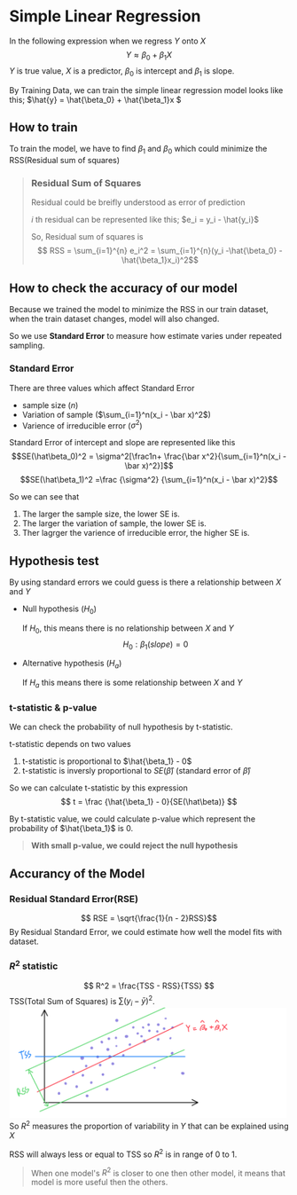 # **Simple Linear Regression**

In the following expression when we regress $Y$ onto $X$
$$ Y \approx \beta_0 + \beta_1X $$
$Y$ is true value, $X$ is a predictor, $\beta_0$ is intercept and $\beta_1$ is slope.


By Training Data, we can train the simple linear regression model looks like this; $\hat{y} = \hat{\beta_0} + \hat{\beta_1}x $

## **How to train**

To train the model, we have to find $\beta_1$ and $\beta_0$ which could minimize the RSS(Residual sum of squares)

> ### **Residual Sum of Squares**
> Residual could be breifly understood as error of prediction
>
> *i* th residual can be represented like this; $e_i = y_i - \hat{y_i}$
>
>So, Residual sum of squares is 
>$$ RSS = \sum_{i=1}^{n} e_i^2 = \sum_{i=1}^{n}(y_i -\hat{\beta_0} - \hat{\beta_1}x_i)^2$$

## **How to check the accuracy of our model**
Because we trained the model to minimize the RSS in our train dataset, when the train dataset changes, model will also changed.

So we use **Standard Error** to measure how estimate varies under repeated sampling.

### **Standard Error**
There are three values which affect Standard Error
- sample size ($n$)
- Variation of sample ($\sum_{i=1}^n(x_i - \bar x)^2$)
- Varience of irreducible error ($\sigma ^2$)

Standard Error of intercept and slope are represented like this
$$SE(\hat\beta_0)^2 = \sigma^2[\frac1n+ \frac{\bar x^2}{\sum_{i=1}^n(x_i - \bar x)^2}]$$
$$SE(\hat\beta_1)^2 =\frac {\sigma^2} {\sum_{i=1}^n(x_i - \bar x)^2}$$

So we can see that
1. The larger the sample size, the lower SE is.
2. The larger the variation of sample, the lower SE is.
3. Ther lagrger the varience of irreducible error, the higher SE is.

## **Hypothesis test**

By using standard errors we could guess is there a relationship between $X$ and $Y$
- Null hypothesis ($H_0$)

    If $H_0$, this means there is no relationship between $X$ and $Y$
    $$ H_0: \beta_1(slope) = 0$$

- Alternative hypothesis ($H_a$)

    If $H_a$ this means there is some relationship between $X$ and $Y$

### **t-statistic & p-value**
We can check the probability of null hypothesis by t-statistic.

t-statistic depends on two values

1. t-statistic is proportional to $\hat{\beta_1} - 0$
2. t-statistic is inversly proportional to 
$SE(\hat\beta)$ (standard error of $\hat\beta$)

So we can calculate t-statistic by this expression
$$ t = \frac {\hat{\beta_1} - 0}{SE(\hat\beta)} $$

By t-statistic value, we could calculate p-value which represent the probability of $\hat{\beta_1}$ is 0.

> **With small p-value, we could reject the null hypothesis**

## **Accurancy of the Model**
### **Residual Standard Error(RSE)**
$$ RSE = \sqrt{\frac{1}{n - 2}RSS}$$
By Residual Standard Error, we could estimate how well the model fits with dataset.

### **$R^2$ statistic**
$$ R^2 = \frac{TSS - RSS}{TSS} $$
TSS(Total Sum of Squares) is $\sum(y_i-\bar y)^2$.
<img src="./img/IMG_0135.PNG" width='500'>
So $R^2$ measures the proportion of variability in $Y$ that can be explained using $X$

RSS will always less or equal to TSS so $R^2$ is in range of 0 to 1.

> When one model's $R^2$ is closer to one then other model, it means that model is more useful then the others.